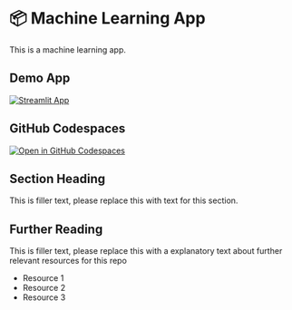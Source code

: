 # 📦 Machine Learning App

This is a machine learning app.

## Demo App

[![Streamlit App](https://static.streamlit.io/badges/streamlit_badge_black_white.svg)](https://csb_machinelearning.streamlit.app/)

## GitHub Codespaces

[![Open in GitHub Codespaces](https://github.com/codespaces/badge.svg)](https://codespaces.new/streamlit/app-starter-kit?quickstart=1)

## Section Heading

This is filler text, please replace this with text for this section.

## Further Reading

This is filler text, please replace this with a explanatory text about further relevant resources for this repo
- Resource 1
- Resource 2
- Resource 3
